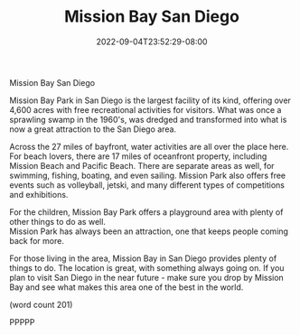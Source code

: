 ﻿---
title: "Mission Bay San Diego"
date: 2022-09-04T23:52:29-08:00
description: "short articles Tips for Web Success"
featured_image: "/images/short articles.jpg"
tags: ["short articles"]
---

Mission Bay San Diego

Mission Bay Park in San Diego is the largest facility
of its kind, offering over 4,600 acres with free
recreational activities for visitors.  What was once
a sprawling swamp in the 1960's, was dredged and 
transformed into what is now a great attraction to
the San Diego area.

Across the 27 miles of bayfront, water activities are
all over the place here.  For beach lovers, there are
17 miles of oceanfront property, including Mission 
Beach and Pacific Beach.  There are separate areas
as well, for swimming, fishing, boating, and even 
sailing.  Mission Park also offers free events such
as volleyball, jetski, and many different types
of competitions and exhibitions.

For the children, Mission Bay Park offers a playground
area with plenty of other things to do as well.  
Mission Park has always been an attraction, one
that keeps people coming back for more.

For those living in the area, Mission Bay in San
Diego provides plenty of things to do.  The location
is great, with something always going on.  If you 
plan to visit San Diego in the near future - make 
sure you drop by Mission Bay and see what makes this
area one of the best in the world.

(word count 201)

PPPPP
